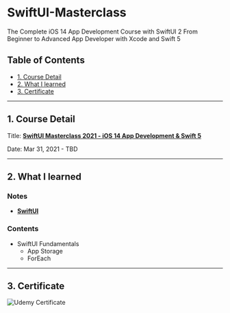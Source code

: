 # SwiftUI-Masterclass

The Complete iOS 14 App Development Course with SwiftUI 2 From Beginner to Advanced App Developer with Xcode and Swift 5

## Table of Contents

- [1. Course Detail](#1-course-detail)
- [2. What I learned](#2-what-i-learned)
- [3. Certificate](#3-certificate)

---

## 1. Course Detail

Title: [**SwiftUI Masterclass 2021 - iOS 14 App Development & Swift 5**](https://www.udemy.com/course/swiftui-masterclass-course-ios-development-with-swift/)

Date: Mar 31, 2021 - TBD

---

## 2. What I learned

### Notes

- [**SwiftUI**](https://www.notion.so/Xcode-df9d781ed36c457d8ee7a44824554359)

### Contents

- SwiftUI Fundamentals
  - App Storage
  - ForEach

---

## 3. Certificate

![Udemy Certificate]()

